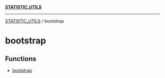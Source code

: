 [**STATISTIC_UTILS**](../README.md)

***

[STATISTIC_UTILS](../README.md) / bootstrap

# bootstrap

## Functions

- [bootstrap](functions/bootstrap.md)

